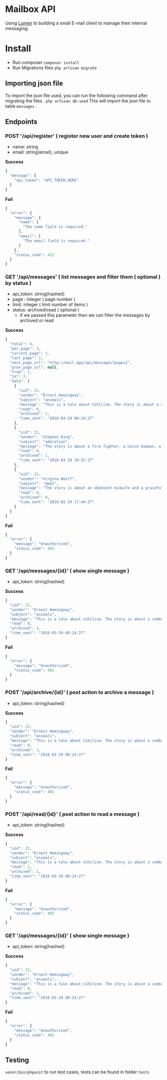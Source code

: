 # Mailbox API
Using [Lumen](https://lumen.laravel.com/) to building a small E-mail client to manage their internal messaging.

# Install
- Run composer
`composer install`
- Run Migrations files
`php artisan migrate`

## Importing json file
To import the json file used, you can run the following command after migrating the files .
`php artisan db:seed`
This will import the json file to table `messages` .

## Endpoints
### POST '/api/register' ( register new user and create token )
- name: string
- email: string(email), unique

**Success**
```javascript
{
  "message": {
    "api_token": "API_TOKEN_HERE"
  }
}
```
**Fail**
```javascript
{
  "error": {
    "message": {
      "name": [
        "The name field is required."
      ],
      "email": [
        "The email field is required."
      ]
    },
    "status_code": 422
  }
}
```



### GET '/api/messages' ( list messages and filter them ( optional ) by status )
- api_token: string(hashed)
- page : integer ( page number )
- limit: integer ( limit number of items )
- status: archived\read ( optional )
  * if we passed this parameter then we can filter the messages by archived or read

**Success**
```javascript
{
  "total": 6,
  "per_page": 3,
  "current_page": 1,
  "last_page": 2,
  "next_page_url": "http://mail.app/api/messages?page=2",
  "prev_page_url": null,
  "from": 1,
  "to": 3,
  "data": [
    {
      "uid": 21,
      "sender": "Ernest Hemingway",
      "subject": "animals",
      "message": "This is a tale about nihilism. The story is about a combative nuclear engineer who hates animals. It starts in a ghost town on a world of forbidden magic. The story begins with a legal dispute and ends with a holiday celebration.",
      "read": 0,
      "archived": 1,
      "time_sent": "2016-03-29 08:24:27"
    },
    {
      "uid": 22,
      "sender": "Stephen King",
      "subject": "adoration",
      "message": "The story is about a fire fighter, a naive bowman, a greedy fisherman, and a clerk who is constantly opposed by a heroine. It takes place in a small city. The critical element of the story is an adoration.",
      "read": 0,
      "archived": 1,
      "time_sent": "2016-03-29 10:52:27"
    },
    {
      "uid": 23,
      "sender": "Virgina Woolf",
      "subject": "debt",
      "message": "The story is about an obedient midwife and a graceful scuba diver who is in debt to a fence. It takes place in a magical part of our universe. The story ends with a funeral.",
      "read": 0,
      "archived": 0,
      "time_sent": "2016-02-29 17:44:27"
    }
  ]
}
```
**Fail**
```javascript
{
  "error": {
    "message": "Unauthorized",
    "status_code": 401
  }
}
```



### GET '/api/messages/{id}' ( show single message )
- api_token: string(hashed)

**Success**
```javascript
{
  "uid": 21,
  "sender": "Ernest Hemingway",
  "subject": "animals",
  "message": "This is a tale about nihilism. The story is about a combative nuclear engineer who hates animals. It starts in a ghost town on a world of forbidden magic. The story begins with a legal dispute and ends with a holiday celebration.",
  "read": 0,
  "archived": 1,
  "time_sent": "2016-03-29 08:24:27"
}
```
**Fail**
```javascript
{
  "error": {
    "message": "Unauthorized",
    "status_code": 401
  }
}
```




### POST '/api/archive/{id}' ( post action to archive a message )
- api_token: string(hashed)

**Success**
```javascript
{
  "uid": 21,
  "sender": "Ernest Hemingway",
  "subject": "animals",
  "message": "This is a tale about nihilism. The story is about a combative nuclear engineer who hates animals. It starts in a ghost town on a world of forbidden magic. The story begins with a legal dispute and ends with a holiday celebration.",
  "read": 0,
  "archived": 1,
  "time_sent": "2016-03-29 08:24:27"
}
```
**Fail**
```javascript
{
  "error": {
    "message": "Unauthorized",
    "status_code": 401
  }
}
```




### POST '/api/read/{id}' ( post action to read a message )
- api_token: string(hashed)

**Success**
```javascript
{
  "uid": 21,
  "sender": "Ernest Hemingway",
  "subject": "animals",
  "message": "This is a tale about nihilism. The story is about a combative nuclear engineer who hates animals. It starts in a ghost town on a world of forbidden magic. The story begins with a legal dispute and ends with a holiday celebration.",
  "read": 1,
  "archived": 1,
  "time_sent": "2016-03-29 08:24:27"
}
```
**Fail**
```javascript
{
  "error": {
    "message": "Unauthorized",
    "status_code": 401
  }
}
```



### GET '/api/messages/{id}' ( show single message )
- api_token: string(hashed)

**Success**
```javascript
{
  "uid": 21,
  "sender": "Ernest Hemingway",
  "subject": "animals",
  "message": "This is a tale about nihilism. The story is about a combative nuclear engineer who hates animals. It starts in a ghost town on a world of forbidden magic. The story begins with a legal dispute and ends with a holiday celebration.",
  "read": 0,
  "archived": 1,
  "time_sent": "2016-03-29 08:24:27"
}
```
**Fail**
```javascript
{
  "error": {
    "message": "Unauthorized",
    "status_code": 401
  }
}
```


## Testing
`venor/bin/phpunit` to run test cases, tests can be found in folder `tests`